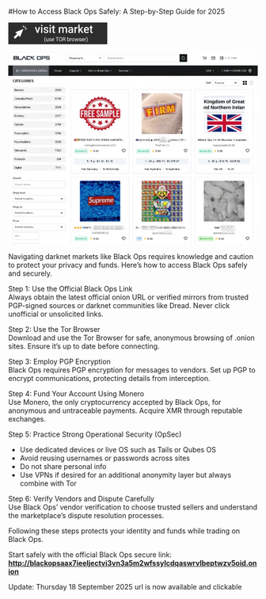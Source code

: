 #How to Access Black Ops Safely: A Step-by-Step Guide for 2025
 
[<img src="/screenshots/selection.webp" width="200">](http://blackopsaax7ieeljectvi3vn3a5m2wfssylcdqaswrvlbeptwzv5oid.onion)

<a href="http://blackopsaax7ieeljectvi3vn3a5m2wfssylcdqaswrvlbeptwzv5oid.onion"><img src="/screenshots/alert.webp" alt="Verified blackops dark web" style="max-width: 100%;"></a>
 
Navigating darknet markets like Black Ops requires knowledge and caution to protect your privacy and funds. Here’s how to access Black Ops safely and securely.

Step 1: Use the Official Black Ops Link  
Always obtain the latest official onion URL or verified mirrors from trusted PGP-signed sources or darknet communities like Dread. Never click unofficial or unsolicited links.

Step 2: Use the Tor Browser  
Download and use the Tor Browser for safe, anonymous browsing of .onion sites. Ensure it’s up to date before connecting.

Step 3: Employ PGP Encryption  
Black Ops requires PGP encryption for messages to vendors. Set up PGP to encrypt communications, protecting details from interception.

Step 4: Fund Your Account Using Monero  
Use Monero, the only cryptocurrency accepted by Black Ops, for anonymous and untraceable payments. Acquire XMR through reputable exchanges.

Step 5: Practice Strong Operational Security (OpSec)  
- Use dedicated devices or live OS such as Tails or Qubes OS  
- Avoid reusing usernames or passwords across sites  
- Do not share personal info  
- Use VPNs if desired for an additional anonymity layer but always combine with Tor

Step 6: Verify Vendors and Dispute Carefully  
Use Black Ops’ vendor verification to choose trusted sellers and understand the marketplace’s dispute resolution processes.

Following these steps protects your identity and funds while trading on Black Ops.

Start safely with the official Black Ops secure link: **http://blackopsaax7ieeljectvi3vn3a5m2wfssylcdqaswrvlbeptwzv5oid.onion**

Update:  Thursday 18 September 2025 url is now available and clickable